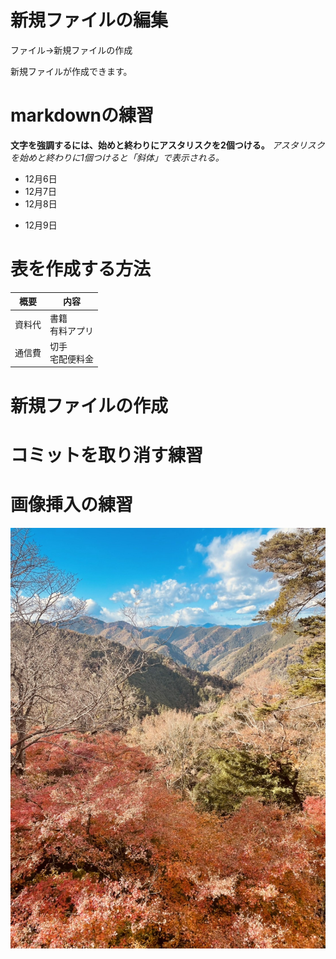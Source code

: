 # 新規ファイルの編集
ファイル→新規ファイルの作成

新規ファイルが作成できます。
# markdownの練習
**文字を強調するには、始めと終わりにアスタリスクを2個つける。**
*アスタリスクを始めと終わりに1個つけると「斜体」で表示される。*

- 12月6日
- 12月7日
- 12月8日

* 12月9日
# 表を作成する方法
|概要|内容
|--|--
|資料代|書籍<br>有料アプリ
|通信費|切手<br>宅配便料金
# 新規ファイルの作成
# コミットを取り消す練習
# 画像挿入の練習
![高尾山](img/takaosan.jpg)